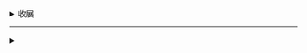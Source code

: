 <details>
<summary>收展</summary>

A parameter can be used on the same level as a static route, without conflict:

```Go
rt.Get("/users/all", http.HandlerFunc(func(w http.ResponseWriter, r *http.Request) {
	fmt.Fprint(w, "All users page")
}))

rt.Get("/users/:id", http.HandlerFunc(func(w http.ResponseWriter, r *http.Request) {
	id := router.Parameter(r, "id")
	fmt.Fprintf(w, "Page of user #%s", id)
}))
```
</details>

***

<details>
<summary></summary>

```
<details>
<summary>收展</summary>

填写内容

</details>

```
</details>
